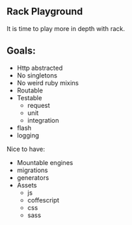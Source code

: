 Rack Playground
----------------------------

It is time to play more in depth with rack.

## Goals:

- Http abstracted
- No singletons
- No weird ruby mixins
- Routable
- Testable
  - request
  - unit
  - integration
- flash
- logging

Nice to have:

- Mountable engines
- migrations
- generators
- Assets
  - js
  - coffescript
  - css
  - sass
